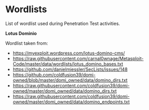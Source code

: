 # Wordlists

List of wordlist used during Penetration Test activities.

**Lotus Dominio**

Wordlist taken from:
 - https://myexploit.wordpress.com/lotus-domino-cms/
 - https://raw.githubusercontent.com/carnal0wnage/Metasploit-Code/master/data/wordlists/lotus_domino_bases.txt
 - https://github.com/danielmiessler/SecLists/issues/148
 - https://github.com/coldfusion39/domi-owned/blob/master/domi_owned/data/domino_dirs.txt
 - https://raw.githubusercontent.com/coldfusion39/domi-owned/master/domi_owned/data/domino_dirs.txt
 - https://raw.githubusercontent.com/coldfusion39/domi-owned/master/domi_owned/data/domino_endpoints.txt
